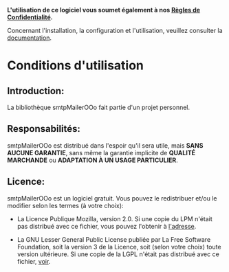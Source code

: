 **L'utilisation de ce logiciel vous soumet également à nos [Règles de Confidentialité](https://prrvchr.github.io/smtpMailerOOo/smtpMailerOOo/registration/PrivacyPolicy_fr).**

Concernant l'installation, la configuration et l'utilisation, veuillez consulter la [documentation](https://prrvchr.github.io/smtpMailerOOo/README_fr).

# Conditions d'utilisation

## Introduction:

La bibliothèque smtpMailerOOo fait partie d'un projet personnel.

## Responsabilités:

smtpMailerOOo est distribué dans l'espoir qu'il sera utile, mais **SANS AUCUNE GARANTIE**, sans même la garantie implicite de **QUALITÉ MARCHANDE** ou **ADAPTATION À UN USAGE PARTICULIER**.

## Licence:

smtpMailerOOo est un logiciel gratuit. Vous pouvez le redistribuer et/ou le modifier selon les termes (à votre choix):

- La Licence Publique Mozilla, version 2.0. Si une copie du LPM n'était pas distribué avec ce fichier, vous pouvez l'obtenir à [l'adresse](http://mozilla.org/MPL/2.0/).

- La GNU Lesser General Public License publiée par La Free Software Foundation, soit la version 3 de la Licence, soit (selon votre choix) toute version ultérieure. Si une copie de la LGPL n'était pas distribué avec ce fichier, [voir](http://www.gnu.org/licenses/).
